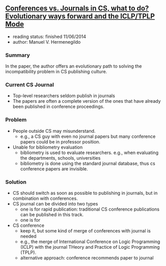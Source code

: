 ## [Conferences vs. Journals in CS, what to do? Evolutionary ways forward and the ICLP/TPLP Mode](http://www.dagstuhl.de/mat/Files/12/12452/12452.HermenegildoManuel.Paper.pdf)

- reading status: finished 11/06/2014
- author: Manuel V. Hermenegildo

### Summary
In the paper, the author offers an evolutionary path to solving the incompatibility problem in CS publishing culture.

### Current CS Journal
- Top-level researchers seldom publish in journals
- The papers are often a complete version of the ones that have already been published in conference proceedings.

### Problem
- People outside CS may misunderstand.
  - e.g., a CS guy with even no journal papers but many conference papers could be in professor position.
- Unable for bibliometry evaluation
  - bibliometry is used to evaluate researchers. e.g., when evaluating the departments, schools, universities
  - bibliometry is done using the standard journal database, thus cs conference papers are invisible.

### Solution
- CS should switch as soon as possible to publishing in journals, but in combination with conferences.
- CS journal can be divided into two types
  - one is for rapid publication: traditional CS conference publications can be published in this track.
  - one is for 
- CS conference
  - keep it, but some kind of merge of conferences with journal is needed
  - e.g., the merge of International Conference on Logic Programming (ICLP) with the journal THeory and Practice of Logic Programming (TPLP).
  - alternative approach: conference recommends paper to journal
